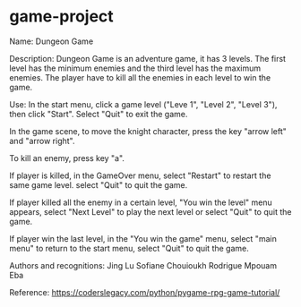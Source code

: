 # game-project
Name:
Dungeon Game

Description:
Dungeon Game is an adventure game, it has 3 levels. The first level has the minimum enemies and the third level has the maximum enemies. The player have to kill all the enemies in each level to win the game.

Use:
In the start menu, click a game level ("Leve 1", "Level 2", "Level 3"), then click "Start".
Select "Quit" to exit the game.

In the game scene, to move the knight character, press the key "arrow left" and "arrow right".

To kill an enemy, press key "a".

If player is killed, in the GameOver menu, select "Restart" to restart the same game level. select "Quit" to quit the game.

If player killed all the enemy in a certain level, "You win the level" menu appears, select "Next Level" to play the next level or select "Quit" to quit the game.

If player win the last level, in the "You win the game" menu, select "main menu" to return to the start menu, select "Quit" to quit the game.


Authors and recognitions:
Jing Lu
Sofiane Chouioukh
Rodrigue Mpouam Eba

Reference:
https://coderslegacy.com/python/pygame-rpg-game-tutorial/
